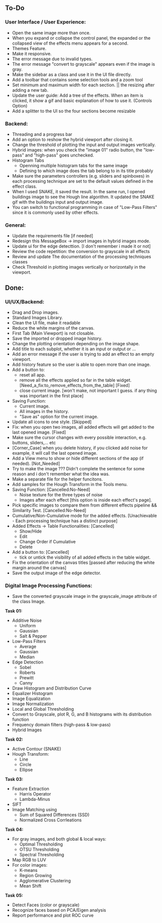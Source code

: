 ## To-Do

### User Interface / User Experience:

- Open the same image more than once.
- When you expand or collapse the control panel, the expanded or the collapsed view of the effects menu appears for a second.
- Themes Feature.
- Make it responsive.
- The error message due to invalid types.
- The error message "convert to grayscale" appears even if the image is gray.
- Make the sidebar as a class and use it in the UI file directly.
- Add a toolbar that contains some selection tools and a zoom tool
- Set minimum and maximum width for each section. || the resizing after adding a new tab.
- Update the user guide: Add a tree of the effects. When an item is clicked, it show a gif and basic explanation of how to use it. (Controls Option)
- Add a splitter to the UI so the four sections become resizable

### Backend:

- Threading and a progress bar
- Add an option to reshow the hybrid viewport after closing it.
- Change the threshold of plotting the input and output images vertically.
- Hybrid images: when you check the "image 01" radio button, the "low-pass" and "high-pass" goes unchecked.
- Histogram Tabs
  - Openning multiple histogram tabs for the same image
  - Defining to which image does the tab belong to in its title probably
- Make sure the parameters controllers (e.g. sliders and spinboxes) in each processing technique are set to the default values defined in the effect class.
- When I used SNAKE, it saved the result. In the same run, I opened buildings image to see the Hough line algorithm. It updated the SNAKE gif with the buildings input and output image.
- You can switch to functional programming in case of "Low-Pass Filters" since it is commonly used by other effects.

### General:

- Update the requirements file [if needed]
- Redesign this MessageBox -> import images in hybrid images mode.
- Update ui for the edge detecttion. [I don't remember i made it or not]
- Review the code repetition: the conversion to grayscale in all effects
- Review and update The documentation of the processing techniques classes
- Check Threshold in plotting images vertically or horizontally in the viewport.

## Done:

### UI/UX/Backend:

- Drag and Drop images.
- Standard Images Library.
- Clean the UI file, make it readable
- Reduce the white margins of the canvas.
- First Tab (Main Viewport) is not closable.
- Save the imported or dropped image history.
- Change the plotting orientation depending on the image shape.
- Add title to each subplot, whether it is an input or output or ...
- Add an error message if the user is trying to add an effect to an empty viewport.
- Add history feature so the user is able to open more than one image.
- Add a button to:
  - reset all app.
  - remove all the effects applied so far in the table widget. [Need_a_fix:to_remove_effects_from_the_table] [Fixed]
  - close current image. [won't make, not important I guess. if any thing was important in the first place]
- Saving Function:
  - Current image.
  - All images in the history.
  - "Save as" option for the current image.
- Update all icons to one style. [Skipped]
- Fix: when you open two images, all added effects will get added to the last opened image. [Fixed]
- Make sure the cursor changes with every possible interaction, e.g. buttons, sliders,... etc
- [Corner_Case] when you delete history, if you clicked add noise for example, it will call the last opened image.
- Add a View menu to show or hide different sections of the app (if needed). [Not_Needed]
- Try to make the image ??? Didn't complete the sentence for some reason and i don't remember what the idea was.
- Make a separate file for the helper funcitons.
- Add samples for the Hough Transform in the Tools menu.
- Saving Function: [Cancelled:No-Need]
  - Noise texture for the three types of noise
  - Images after each effect [this option is inside each effect's page].
- Pick specific images to compare them from different effects pipeline && Similarity Test. [Cancelled:No-Need]
- Cumulative/Non-Cumulative mode for the added effects. [Unachievable - Each processing technique has a distinct purpose]
- Added Effects -> Table Functionalities: [Cancelled]
  - Show/Hide
  - Edit
  - Change Order if Cumulative
  - Delete
- Add a button to: [Cancelled]
  - tick or untick the visibility of all added effects in the table widget.
- Fix the orientation of the canvas titles [passed after reducing the white margin around the canvas]
- Save the output image of the edge detector.

### Digital Image Processing Functions:

- Save the converted grayscale image in the grayscale_image attribute of the class Image.

**Task 01:**

- Additive Noise
  - Uniform
  - Gaussian
  - Salt & Pepper
- Low-Pass Filters
  - Average
  - Gaussian
  - Median
- Edge Detection
  - Sobel
  - Roberts
  - Prewitt
  - Canny
- Draw Histogram and Distribution Curve
- Equalizer Histogram
- Image Equalization
- Image Normalization
- Local and Global Thresholding
- Convert to Grayscale, plot R, G, and B histograms with its distribution function
- Frequency domain filters (high-pass & low-pass)
- Hybrid Images

**Task 02:**

- Active Contour (SNAKE)
- Hough Transform:
  - Line
  - Circle
  - Ellipse

**Task 03:**

- Feature Extraction
  - Harris Operator
  - Lambda-Minus
- SIFT
- Image Matching using
  - Sum of Squared Differences (SSD)
  - Normalized Cross Corrleations

**Task 04:**

- For gray images, and both global & local ways:
  - Optimal Thresholding
  - OTSU Thresholding
  - Spectral Thresholding
- Map RGB to LUV
- For color images:
  - K-means
  - Region Growing
  - Agglomerative Clustering
  - Mean Shift

**Task 05:**

- Detect Faces (color or grayscale)
- Recognize faces based on PCA/Eigen analysis
- Report performance and plot ROC curve
